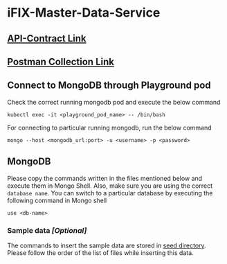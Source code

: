 # iFIX-Master-Data-Service

## [API-Contract Link](https://redocly.github.io/redoc/?url=https://raw.githubusercontent.com/egovernments/iFix-Dev/develop/domain-services/ifix-master-data-service/ifix-master-data-service-0.1.0.yaml)
## [Postman Collection Link](https://www.getpostman.com/collections/6a3b9e0f07d03934725a)

## Connect to MongoDB through Playground pod
Check the correct running mongodb pod and execute the below command
```
kubectl exec -it <playground_pod_name> -- /bin/bash
```

For connecting to particular running mongodb, run the below command
```
mongo --host <mongodb_url:port> -u <username> -p <password>
```

## MongoDB

Please copy the commands written in the files mentioned below and execute them in Mongo Shell. Also, make sure you 
are using the correct `database name`. You can switch to a particular database by executing the following command in 
Mongo shell
```
use <db-name>
```

### Sample data *[Optional]*
The commands to insert the sample data are stored in [seed directory](./src/main/resources/db/seed). Please follow 
the order of the list of files while inserting this data. 
